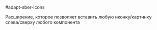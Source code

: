 #adapt-sber-icons

Расширение, которое позволяет вставить любую иконку/картинку слева/сверху любого компонента
